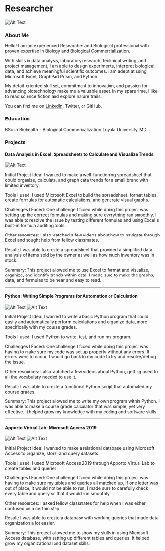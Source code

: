 # Researcher
![Alt Text](headshot.jpg)
### About Me 
Hello! I am an experienced Researcher and Biological professional with proven expertise in Biology and Biological Commercialization.

With skills in data analysis, laboratory research, technical writing, and project management, I am able to design experiments, interpret biological data, and achieve meaningful scientific outcomes. I am adept at using Microsoft Excel, GraphPad Prism, and Python.

My detail-oriented skill set, commitment to innovation, and passion for advancing biotechnology make me a valuable asset. In my spare time, I like to read science fiction and explore nature trails.

You can find me on [LinkedIn](https://www.linkedin.com/in/lorraine-flores-a98a5a2b3/), Twitter, or GitHub.

### Education 
BSc in Biohealth - Biological Commericalization
Loyola University, MD

### Projects

#### Data Analysis in Excel: Spreadsheets to Calculate and Visualize Trends
![Alt Text](Phone_Charms.png)

Initial Project Idea:
I wanted to make a well-functioning spreadsheet that could organize, calculate, and graph data trends for a small brand with limited inventory.

Tools I used:
I used Microsoft Excel to build the spreadsheet, format tables, create formulas for automatic calculations, and generate visual graphs.

Challenges I Faced:
One challenge I faced while doing this project was setting up the correct formulas and making sure everything ran smoothly. I was able to resolve the issue by testing different formulas and using Excel's built-in formula auditing tools.

Other resources:
I also watched a few videos about how to navigate through Excel and sought help from fellow classmates.

Result:
I was able to create a spreadsheet that provided a simplified data analysis of items sold by the owner as well as how much inventory was in stock.

Summary:
This project allowed me to use Excel to format and visualize, organize, and identify trends within data. I made sure to make the graphs, data, and formulas to be near and easy to read.

***
#### Python: Writing Simple Programs for Automation or Calculation
![Alt Text](python.png)
![Alt Text](python_two.jpg)

Initial Project Idea:
I wanted to write a basic Python program that could easily and automatically perform calculations and organize data, more specifically with my course grades.

Tools I used:
I used Python to write, test, and run my program.

Challenges I Faced:
One challenge I faced while doing this project was having to make sure my code was set up properly without any errors. If errors were to occur, I would go back to my code to try and resolve/debug the issue.

Other resources:
I also watched a few videos about Python, getting used to all the vocabulary needed to use it.

Result:
I was able to create a functional Python script that automated my course grades.

Summary:
This project allowed me to write my own program within Python. I was able to make a course grade calculator that was simple, yet very effective. It helped grow my knowledge with my coding and software skills.


***
#### Apporto Virtual Lab: Microsoft Access 2019
![Alt Text](Customer_Table_Screenshot.png)
![Alt Text](Items_Table_Screenshot.png)

Initial Project Idea:
I wanted to make a relational database using Microsoft Access to organize, store, and query datasets.

Tools I used:
I used Microsoft Access 2019 through Apporto Virtual Lab to create tables and queries.

Challenges I Faced:
One challenge I faced while doing this project was having to make sure my tables and queries all matched up, if one letter was out of place, it would not be able to run. I made sure to carefully check every table and query so that it would run smoothly.

Other resources:
I asked fellow classmates for help when I was either confused on a certain step.

Result:
I was able to create a database with working queries that made data organization a lot easier.

Summary:
This project allowed me to show my skills in using Microsoft Access database, with setting up different tables and queries. It helped grow my organizational and dataset skills.
